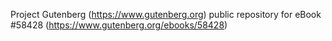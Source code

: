 Project Gutenberg (https://www.gutenberg.org) public repository for
eBook #58428 (https://www.gutenberg.org/ebooks/58428)
